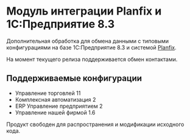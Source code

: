 # **Модуль интеграции** **Planfix** **и 1С:Предприятие 8.3**

Дополнительная обработка для обмена данными с типовыми конфигурациями на базе 1С:Предприятие 8.3 и системой [Planfix](https://planfix.ru/).

На момент текущего релиза поддерживается обмен контактами.

## **Поддерживаемые конфигурации**

- Управление торговлей 11
- Комплексная автоматизация 2
- ERP Управление предприятием 2
- Управление нашей фирмой 1.6

Продукт свободен для распространения и модификации исходного кода.
